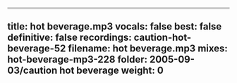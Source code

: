 
---
title: hot beverage.mp3
vocals: false
best: false
definitive: false
recordings: caution-hot-beverage-52
filename: hot beverage.mp3
mixes: hot-beverage-mp3-228
folder: 2005-09-03/caution hot beverage
weight: 0
---
